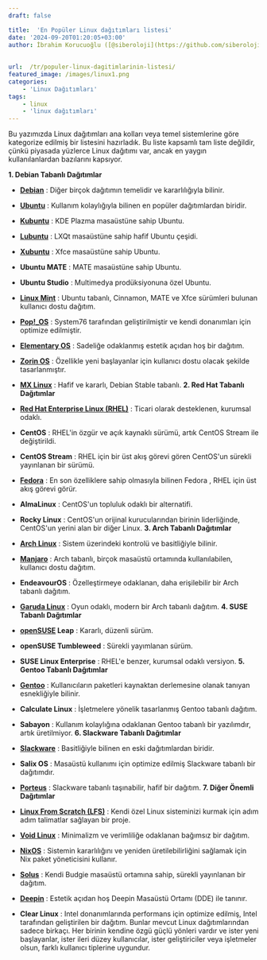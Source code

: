```yaml
---
draft: false

title:  'En Popüler Linux dağıtımları listesi'
date: '2024-09-20T01:20:05+03:00'
author: İbrahim Korucuoğlu ([@siberoloji](https://github.com/siberoloji))
 
 
url:  /tr/populer-linux-dagitimlarinin-listesi/ 
featured_image: /images/linux1.png
categories:
    - 'Linux Dağıtımları'
tags:
    - linux
    - 'linux dağıtımları'
---
```

Bu yazımızda Linux dağıtımları ana kolları veya temel sistemlerine göre kategorize edilmiş bir listesini hazırladık. Bu liste kapsamlı tam liste değildir, çünkü piyasada yüzlerce Linux dağıtımı var, ancak en yaygın kullanılanlardan bazılarını kapsıyor.

**1. Debian Tabanlı Dağıtımlar**
* **<a href="https://www.siberoloji.com/introduction-to-debian-linux-a-comprehensive-guide-for-newcomers/">Debian</a>** : Diğer birçok dağıtımın temelidir ve kararlılığıyla bilinir.

* **<a href="https://www.siberoloji.com/introduction-to-ubuntu-linux-a-beginners-guide">Ubuntu</a>** : Kullanım kolaylığıyla bilinen en popüler dağıtımlardan biridir.

* **<a href="https://www.siberoloji.com/introduction-to-kubuntu-linux-a-beginners-guide">Kubuntu</a>** : KDE Plazma masaüstüne sahip Ubuntu.

* **<a href="https://www.siberoloji.com/introduction-to-lubuntu-linux-a-beginners-guide/">Lubuntu</a>** : LXQt masaüstüne sahip hafif Ubuntu çeşidi.

* **<a href="https://www.siberoloji.com/a-beginners-guide-to-xubuntu-the-lightweight-and-user-friendly-linux-distribution/">Xubuntu</a>** : Xfce masaüstüne sahip Ubuntu.

* **Ubuntu MATE** : MATE masaüstüne sahip Ubuntu.

* **Ubuntu Studio** : Multimedya prodüksiyonuna özel Ubuntu.

* **<a href="https://www.siberoloji.com/a-beginners-guide-to-linux-mint-the-ideal-linux-distribution-for-new-users">Linux Mint</a>** : Ubuntu tabanlı, Cinnamon, MATE ve Xfce sürümleri bulunan kullanıcı dostu dağıtım.

* **<a href="https://www.siberoloji.com/a-beginners-guide-to-pop_os-linux-distribution">Pop!_OS</a>** : System76 tarafından geliştirilmiştir ve kendi donanımları için optimize edilmiştir.

* **<a href="https://www.siberoloji.com/an-introduction-to-elementary-os-the-perfect-linux-distribution-for-beginners/">Elementary OS</a>** : Sadeliğe odaklanmış estetik açıdan hoş bir dağıtım.

* **<a href="https://www.siberoloji.com/a-beginners-guide-to-zorin-os-the-best-linux-distribution-for-new-users/">Zorin OS</a>** : Özellikle yeni başlayanlar için kullanıcı dostu olacak şekilde tasarlanmıştır.

* **<a href="https://www.siberoloji.com/a-beginners-guide-to-mx-linux-a-fast-reliable-and-user-friendly-distribution">MX Linux</a>** : Hafif ve kararlı, Debian Stable tabanlı.
**2. Red Hat Tabanlı Dağıtımlar**
* **<a href="https://www.siberoloji.com/a-beginners-guide-to-red-hat-enterprise-linux-rhel/">Red Hat Enterprise Linux (RHEL)</a>** : Ticari olarak desteklenen, kurumsal odaklı.

* **CentOS** : RHEL'in özgür ve açık kaynaklı sürümü, artık CentOS Stream ile değiştirildi.

* **CentOS Stream** : RHEL için bir üst akış görevi gören CentOS'un sürekli yayınlanan bir sürümü.

* **<a href="https://www.siberoloji.com/a-beginners-guide-to-fedora-linux-distribution/">Fedora</a>** : En son özelliklere sahip olmasıyla bilinen  Fedora , RHEL için üst akış görevi görür.

* **AlmaLinux** : CentOS'un topluluk odaklı bir alternatifi.

* **Rocky Linux** : CentOS'un orijinal kurucularından birinin liderliğinde, CentOS'un yerini alan bir diğer Linux.
**3. Arch Tabanlı Dağıtımlar**
* **<a href="https://www.siberoloji.com/a-beginners-guide-to-arch-linux-distribution/">Arch Linux</a>** : Sistem üzerindeki kontrolü ve basitliğiyle bilinir.

* **<a href="https://www.siberoloji.com/a-beginners-guide-to-manjaro-linux-distribution/">Manjaro</a>** : Arch tabanlı, birçok masaüstü ortamında kullanılabilen, kullanıcı dostu dağıtım.

* **EndeavourOS** : Özelleştirmeye odaklanan, daha erişilebilir bir Arch tabanlı dağıtım.

* **<a href="https://www.siberoloji.com/garuda-linux-distribution-a-beginners-guide/">Garuda Linux</a>** : Oyun odaklı, modern bir Arch tabanlı dağıtım.
**4. SUSE Tabanlı Dağıtımlar**
* **<a href="https://www.siberoloji.com/opensuse-linux-distribution-a-beginners-guide/">openSUSE</a> Leap** : Kararlı, düzenli sürüm.

* **openSUSE Tumbleweed** : Sürekli yayımlanan sürüm.

* **SUSE Linux Enterprise** : RHEL'e benzer, kurumsal odaklı versiyon.
**5. Gentoo Tabanlı Dağıtımlar**
* **<a href="https://www.siberoloji.com/a-beginners-guide-to-gentoo-linux-what-you-need-to-know/">Gentoo</a>** : Kullanıcıların paketleri kaynaktan derlemesine olanak tanıyan esnekliğiyle bilinir.

* **Calculate Linux** : İşletmelere yönelik tasarlanmış Gentoo tabanlı dağıtım.

* **Sabayon** : Kullanım kolaylığına odaklanan Gentoo tabanlı bir yazılımdır, artık üretilmiyor.
**6. Slackware Tabanlı Dağıtımlar**
* **<a href="https://www.siberoloji.com/a-beginners-guide-to-slackware-linux-distribution/">Slackware</a>** : Basitliğiyle bilinen en eski dağıtımlardan biridir.

* **Salix OS** : Masaüstü kullanımı için optimize edilmiş Slackware tabanlı bir dağıtımdır.

* **<a href="https://www.siberoloji.com/getting-started-with-porteus-linux-a-lightweight-and-versatile-distribution-for-beginners/">Porteus</a>** : Slackware tabanlı taşınabilir, hafif bir dağıtım.
**7. Diğer Önemli Dağıtımlar**
* **<a href="https://www.siberoloji.com/linux-from-scratch-lfs-for-beginners-a-comprehensive-guide-to-building-your-own-linux-distribution/">Linux From Scratch (LFS)</a>** : Kendi özel Linux sisteminizi kurmak için adım adım talimatlar sağlayan bir proje.

* **<a href="https://www.siberoloji.com/a-beginners-guide-to-void-linux-distribution/">Void Linux</a>** : Minimalizm ve verimliliğe odaklanan bağımsız bir dağıtım.

* **<a href="https://www.siberoloji.com/a-beginners-guide-to-nixos-linux-distribution/">NixOS</a>** : Sistemin kararlılığını ve yeniden üretilebilirliğini sağlamak için Nix paket yöneticisini kullanır.

* **<a href="https://www.siberoloji.com/a-beginners-guide-to-solus-linux-distribution/">Solus</a>** : Kendi Budgie masaüstü ortamına sahip, sürekli yayınlanan bir dağıtım.

* **<a href="https://www.siberoloji.com/a-beginners-guide-to-deepin-linux-distribution/">Deepin</a>** : Estetik açıdan hoş Deepin Masaüstü Ortamı (DDE) ile tanınır.

* **Clear Linux** : Intel donanımlarında performans için optimize edilmiş, Intel tarafından geliştirilen bir dağıtım.
Bunlar mevcut Linux dağıtımlarından sadece birkaçı. Her birinin kendine özgü güçlü yönleri vardır ve ister yeni başlayanlar, ister ileri düzey kullanıcılar, ister geliştiriciler veya işletmeler olsun, farklı kullanıcı tiplerine uygundur.

